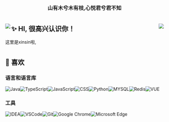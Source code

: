 <h3 align="center">山有木兮木有枝,心悦君兮君不知</h3>

#    
<img align="left" src="https://github-readme-stats.vercel.app/api?username=Xin-Sin&show_icons=true">

<img align="right" src="https://github-readme-stats.vercel.app/api/top-langs/?username=xin-sin&layout=compact&hide=html,css,less,scss&langs_count=8&theme=tokyonight&hide_title=true">

## ✨ HI, 很高兴认识你！
这里是xinsin啦,

# 

## 🎯 喜欢

### 语言和语言库
![Java](https://img.shields.io/badge/Java-ED8B00?style=for-the-badge&logo=java&logoColor=white)![TypeScript](https://img.shields.io/badge/TypeScript-007ACC?style=for-the-badge&logo=typescript&logoColor=white)![JavaScript](https://img.shields.io/badge/JavaScript-F7DF1E?style=for-the-badge&logo=javascript&logoColor=black)![CSS](https://img.shields.io/badge/CSS-239120?&style=for-the-badge&logo=css3&logoColor=white)![Python](https://img.shields.io/static/v1?style=for-the-badge&message=Python&color=336e9d&logo=Python&logoColor=ffffff&label=)![MYSQL](https://img.shields.io/badge/mysql-blue?logo=mysql&style=for-the-badge&logoColor=white)![Redis](https://img.shields.io/badge/redis-%23DD0031.svg?&style=for-the-badge&logo=redis&logoColor=white)![VUE](https://img.shields.io/badge/vue-ff69b4?style=for-the-badge&logo=vuedotjs&logoColor=white)
### 工具
![IDEA](https://img.shields.io/badge/IntelliJ_IDEA-000000.svg?style=for-the-badge&logo=intellij-idea&logoColor=white)![VSCode](https://img.shields.io/badge/Visual_Studio_Code-0078D4?style=for-the-badge&logo=visual%20studio%20code&logoColor=white)![Git](https://img.shields.io/badge/GIT-E44C30?style=for-the-badge&logo=git&logoColor=white)![Google Chrome](https://img.shields.io/badge/Google_chrome-4285F4?style=for-the-badge&logo=Google-chrome&logoColor=white)![Microsoft Edge](https://img.shields.io/badge/Microsoft_Edge-0078D7?style=for-the-badge&logo=Microsoft-edge&logoColor=white)